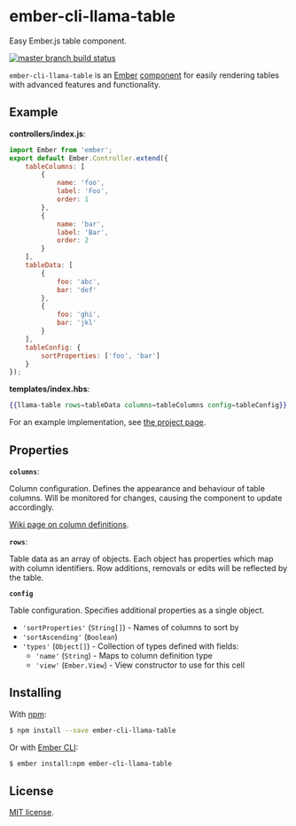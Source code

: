 # ember-cli-llama-table

Easy Ember.js table component.

[![master branch build status](https://travis-ci.org/luxbet/ember-cli-llama-table.svg?branch=master)](https://travis-ci.org/luxbet/ember-cli-llama-table)

`ember-cli-llama-table` is an [Ember][ember] [component][component] for easily
rendering tables with advanced features and functionality.

## Example

**controllers/index.js**:

```js
import Ember from 'ember';
export default Ember.Controller.extend({
    tableColumns: [
        {
            name: 'foo',
            label: 'Foo',
            order: 1
        },
        {
            name: 'bar',
            label: 'Bar',
            order: 2
        }
    ],
    tableData: [
        {
            foo: 'abc',
            bar: 'def'
        },
        {
            foo: 'ghi',
            bar: 'jkl'
        }
    ],
    tableConfig: {
        sortProperties: ['foo', 'bar']
    }
});
```

**templates/index.hbs**:

```hbs
{{llama-table rows=tableData columns=tableColumns config=tableConfig}}
```

For an example implementation, see [the project page][example].

## Properties

**`columns`**:

Column configuration. Defines the appearance and behaviour of table columns.
Will be monitored for changes, causing the component to update accordingly.

[Wiki page on column definitions][columns].

**`rows`**:

Table data as an array of objects. Each object has properties which map with
column identifiers. Row additions, removals or edits will be reflected by the
table.

**`config`**

Table configuration. Specifies additional properties as a single object.
* `'sortProperties'` (`String[]`) - Names of columns to sort by
* `'sortAscending'` (`Boolean`)
* `'types'` (`Object[]`) - Collection of types defined with fields:
  * `'name'` (`String`) - Maps to column definition type
  * `'view'` (`Ember.View`) - View constructor to use for this cell

## Installing

With [npm][npm]:

```sh
$ npm install --save ember-cli-llama-table
```

Or with [Ember CLI][cli]:

```sh
$ ember install:npm ember-cli-llama-table
```

## License

[MIT license](LICENSE.md).

[ember]: http://emberjs.com/
[component]: http://emberjs.com/api/classes/Ember.Component.html
[columns]: https://github.com/luxbet/ember-cli-llama-table/wiki/Column-definition
[example]: http://luxbet.github.io/ember-cli-llama-table
[npm]: https://www.npmjs.com/
[cli]: http://www.ember-cli.com/
